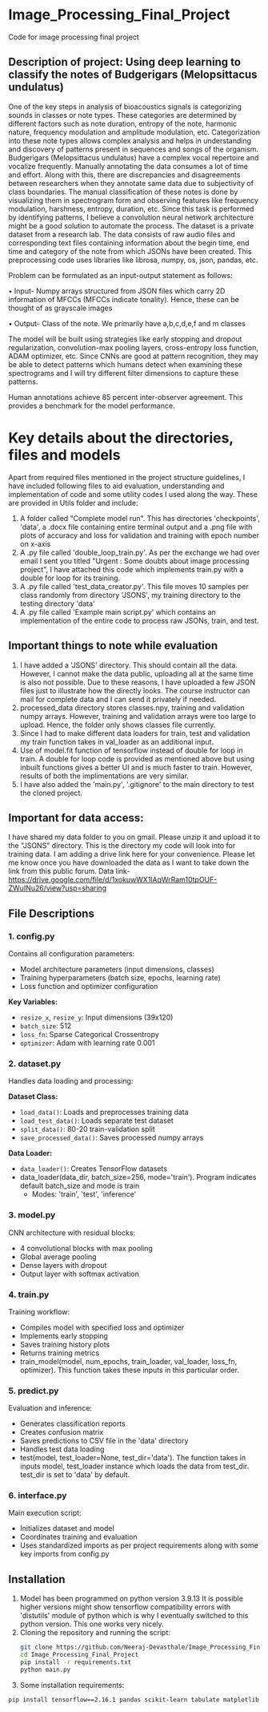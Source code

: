 # Image_Processing_Final_Project
Code for image processing final project

## Description of project: Using deep learning to classify the notes of Budgerigars (Melopsittacus undulatus) 

One of the key steps in analysis of bioacoustics signals is categorizing sounds in classes or note types. These categories are determined by different factors such as note duration, entropy of the note, harmonic nature, frequency modulation and amplitude modulation, etc. Categorization into these note types allows complex analysis and helps in understanding and discovery of patterns present in sequences and songs of the organism. Budgerigars (Melopsittacus undulatus) have a complex vocal repertoire and vocalize frequently. Manually annotating the data consumes a lot of time and effort. Along with this, there are discrepancies and disagreements between researchers when they annotate same data due to subjectivity of class boundaries. The manual classification of these notes is done by visualizing them in spectrogram form and observing features like frequency modulation, harshness, entropy, duration, etc. Since this task is performed by identifying patterns, I believe a convolution neural network architecture might be a good solution to automate the process. The dataset is a private dataset from a research lab. The data consists of raw audio files and corresponding text files containing information about the begin time, end time and category of the note from which JSONs have been created. This preprocessing code uses libraries like librosa, numpy, os, json, pandas, etc. 

Problem can be formulated as an input-output statement as follows: 

• Input- Numpy arrays structured from JSON files which carry 2D information of 
MFCCs (MFCCs indicate tonality). Hence, these can be thought of as grayscale images 

• Output- Class of the note. We primarily have a,b,c,d,e,f and m classes 

The model will be built using strategies like early stopping and dropout regularization, convolution-max pooling layers, cross-entropy loss function, ADAM optimizer, etc. Since CNNs are good at pattern recognition, they may be able to detect patterns which humans detect when examining these spectrograms and I will try different filter dimensions to capture these patterns. 

Human annotations achieve 85 percent inter-observer agreement. This provides a benchmark for the model performance.


# Key details about the directories, files and models

Apart from required files mentioned in the project structure guidelines, I have included following files to aid evaluation, understanding and implementation of code and some utility codes I used along the way. These are provided in Utils folder and include:
1. A folder called "Complete model run". This has directories 'checkpoints', 'data', a .docx file containing entire terminal output and a .png file with plots of accuracy and loss for validation and training with epoch number on x-axis
2. A .py file called 'double_loop_train.py'. As per the exchange we had over email I sent you titled "Urgent : Some doubts about image processing project", I have attached this code which implements train.py with a double for loop for its training.
3. A .py file called 'test_data_creator.py'. This file moves 10 samples per class randomly from directory 'JSONS', my training directory to the testing directory 'data'
4. A .py file called 'Example main script.py' which contains an implementation of the entire code to process raw JSONs, train, and test.

## Important things to note while evaluation 
1. I have added a 'JSONS' directory. This should contain all the data. However, I cannot make the data public, uploading all at the same time is also not possible. Due to these reasons, I have uploaded a few JSON files just to illustrate how the directly looks. The course instructor can mail for complete data and I can send it privately if needed.
2. processed_data directory stores classes.npy, training and validation numpy arrays. However, training and validation arrays were too large to upload. Hence, the folder only shows classes file currently.
3. Since I had to make different data loaders for train, test and validation my train function takes in val_loader as an additional input.
4. Use of model.fit function of tensorflow instead of double for loop in train. A double for loop code is provided as mentioned above but using inbuilt functions gives a better UI and is much faster to train. However, results of both the implimentations are very similar.
5. I have also added the 'main.py', '.gitignore' to the main directory to test the cloned project.

## Important for data access:
I have shared my data folder to you on gmail. Please unzip it and upload it to the "JSONS" directory. This is the directory my code will look into for training data. I am adding a drive link here for your convenience. Please let me know once you have downloaded the data as I want to take down the link from this public forum. Data link- https://drive.google.com/file/d/1xokuwWX1lAqWrRam10tpOUF-ZWuINu26/view?usp=sharing

## File Descriptions

### 1. config.py
Contains all configuration parameters:
- Model architecture parameters (input dimensions, classes)
- Training hyperparameters (batch size, epochs, learning rate)
- Loss function and optimizer configuration

**Key Variables:**
- `resize_x`, `resize_y`: Input dimensions (39x120)
- `batch_size`: 512
- `loss_fn`: Sparse Categorical Crossentropy
- `optimizer`: Adam with learning rate 0.001

### 2. dataset.py
Handles data loading and processing:

**Dataset Class:**
- `load_data()`: Loads and preprocesses training data
- `load_test_data()`: Loads separate test dataset
- `split_data()`: 80-20 train-validation split
- `save_processed_data()`: Saves processed numpy arrays

**Data Loader:**
- `data_loader()`: Creates TensorFlow datasets
- data_loader(data_dir, batch_size=256, mode='train'). Program indicates default batch_size and mode is train
  - Modes: 'train', 'test', 'inference'

### 3. model.py
CNN architecture with residual blocks:
- 4 convolutional blocks with max pooling
- Global average pooling
- Dense layers with dropout
- Output layer with softmax activation

### 4. train.py
Training workflow:
- Compiles model with specified loss and optimizer
- Implements early stopping
- Saves training history plots
- Returns training metrics
- train_model(model, num_epochs, train_loader, val_loader, loss_fn, optimizer). This function takes these inputs in this particular order.

### 5. predict.py
Evaluation and inference:
- Generates classification reports
- Creates confusion matrix
- Saves predictions to CSV file in the 'data' directory
- Handles test data loading
- test(model, test_loader=None, test_dir='data'). The function takes in inputs model, test_loader instance which loads the data from test_dir. test_dir is set to 'data' by default.


### 6. interface.py
Main execution script:
- Initializes dataset and model
- Coordinates training and evaluation
- Uses standardized imports as per project requirements along with some key imports from config.py

## Installation
1. Model has been programmed on python version 3.9.13 It is possible higher versions might show tensorflow compatibility errors with 'distutils' module of python which is why I eventually switched to this python version. This one works very nicely.
2. Cloning the repository and running the script:
   ```bash
   git clone https://github.com/Neeraj-Devasthale/Image_Processing_Final_Project.git
   cd Image_Processing_Final_Project
   pip install -r requirements.txt
   python main.py
   
3. Some installation requirements:
```bash
pip install tensorflow==2.16.1 pandas scikit-learn tabulate matplotlib numpy 

